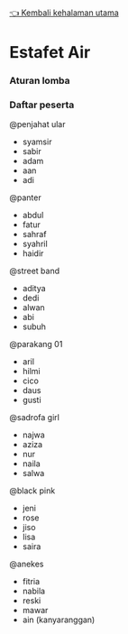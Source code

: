 [👈 Kembali kehalaman utama](/readme.md)


# Estafet Air

### Aturan lomba

### Daftar peserta

@penjahat ular
- syamsir 
- sabir
- adam
- aan
- adi

@panter
- abdul
- fatur
- sahraf
- syahril
- haidir

@street band
- aditya
- dedi
- alwan
- abi
- subuh

@parakang 01
- aril
- hilmi
- cico
- daus
- gusti

@sadrofa girl
- najwa
- aziza
- nur
- naila
- salwa

@black pink
- jeni
- rose
- jiso
- lisa
- saira

@anekes
- fitria
- nabila
- reski
- mawar
- ain (kanyaranggan)



